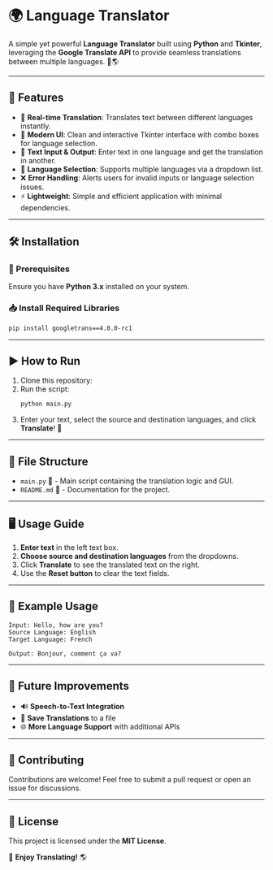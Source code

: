 # 🌍 Language Translator

A simple yet powerful **Language Translator** built using **Python** and **Tkinter**, leveraging the **Google Translate API** to provide seamless translations between multiple languages. 📝🌎

---

## 🚀 Features
- 🔄 **Real-time Translation**: Translates text between different languages instantly.
- 🎨 **Modern UI**: Clean and interactive Tkinter interface with combo boxes for language selection.
- 📝 **Text Input & Output**: Enter text in one language and get the translation in another.
- 📌 **Language Selection**: Supports multiple languages via a dropdown list.
- ❌ **Error Handling**: Alerts users for invalid inputs or language selection issues.
- ⚡ **Lightweight**: Simple and efficient application with minimal dependencies.

---

## 🛠️ Installation
### 📌 Prerequisites
Ensure you have **Python 3.x** installed on your system.

### 📥 Install Required Libraries
```bash
pip install googletrans==4.0.0-rc1
```

---

## ▶️ How to Run
1. Clone this repository:
2. Run the script:
   ```bash
   python main.py
   ```
3. Enter your text, select the source and destination languages, and click **Translate**! 🎉

---

## 📁 File Structure
- `main.py` 📝 - Main script containing the translation logic and GUI.
- `README.md` 📘 - Documentation for the project.

---

## 🖥️ Usage Guide
1. **Enter text** in the left text box.
2. **Choose source and destination languages** from the dropdowns.
3. Click **Translate** to see the translated text on the right.
4. Use the **Reset button** to clear the text fields.

---

## 📝 Example Usage
```
Input: Hello, how are you?
Source Language: English
Target Language: French

Output: Bonjour, comment ça va?
```

---

## 🚀 Future Improvements
- 🔊 **Speech-to-Text Integration**
- 📃 **Save Translations** to a file
- 🌐 **More Language Support** with additional APIs

---

## 🤝 Contributing
Contributions are welcome! Feel free to submit a pull request or open an issue for discussions.

---

## 📜 License
This project is licensed under the **MIT License**.

🎉 **Enjoy Translating!** 🌎

